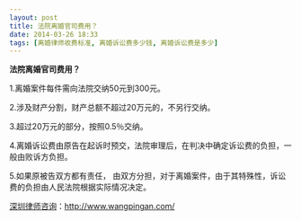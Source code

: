 ```yaml
---
layout: post
title: 法院离婚官司费用？
date: 2014-03-26 18:33
tags: [离婚律师收费标准, 离婚诉讼费多少钱, 离婚诉讼费是多少]
---
```

<strong>法院离婚官司费用？</strong>

1.离婚案件每件需向法院交纳50元到300元。

2.涉及财产分割，财产总额不超过20万元的，不另行交纳。

3.超过20万元的部分，按照0.5％交纳。

4.离婚诉讼费由原告在起诉时预交，法院审理后，在判决中确定诉讼费的负担，一般由败诉方负担。

5.如果原被告双方都有责任， 由双方分担，对于离婚案件，由于其特殊性，诉讼费的负担由人民法院根据实际情况决定。

<a href="http://www.wangpingan.com/">深圳律师咨询</a>：<a href="http://www.wangpingan.com/">http://www.wangpingan.com/</a>

